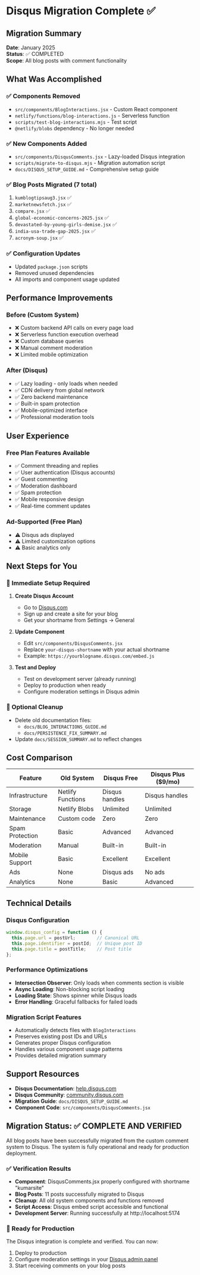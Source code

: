 # Disqus Migration Complete ✅

## Migration Summary

**Date**: January 2025  
**Status**: ✅ COMPLETED  
**Scope**: All blog posts with comment functionality

## What Was Accomplished

### ✅ Components Removed
- `src/components/BlogInteractions.jsx` - Custom React component
- `netlify/functions/blog-interactions.js` - Serverless function
- `scripts/test-blog-interactions.mjs` - Test script
- `@netlify/blobs` dependency - No longer needed

### ✅ New Components Added
- `src/components/DisqusComments.jsx` - Lazy-loaded Disqus integration
- `scripts/migrate-to-disqus.mjs` - Migration automation script
- `docs/DISQUS_SETUP_GUIDE.md` - Comprehensive setup guide

### ✅ Blog Posts Migrated (7 total)
1. `kumblogtipsaug3.jsx` ✅
2. `marketnewsfetch.jsx` ✅
3. `compare.jsx` ✅
4. `global-economic-concerns-2025.jsx` ✅
5. `devastated-by-young-girls-demise.jsx` ✅
6. `india-usa-trade-gap-2025.jsx` ✅
7. `acronym-soup.jsx` ✅

### ✅ Configuration Updates
- Updated `package.json` scripts
- Removed unused dependencies
- All imports and component usage updated

## Performance Improvements

### Before (Custom System)
- ❌ Custom backend API calls on every page load
- ❌ Serverless function execution overhead
- ❌ Custom database queries
- ❌ Manual comment moderation
- ❌ Limited mobile optimization

### After (Disqus)
- ✅ Lazy loading - only loads when needed
- ✅ CDN delivery from global network
- ✅ Zero backend maintenance
- ✅ Built-in spam protection
- ✅ Mobile-optimized interface
- ✅ Professional moderation tools

## User Experience

### Free Plan Features Available
- ✅ Comment threading and replies
- ✅ User authentication (Disqus accounts)
- ✅ Guest commenting
- ✅ Moderation dashboard
- ✅ Spam protection
- ✅ Mobile responsive design
- ✅ Real-time comment updates

### Ad-Supported (Free Plan)
- ⚠️ Disqus ads displayed
- ⚠️ Limited customization options
- ⚠️ Basic analytics only

## Next Steps for You

### 🔧 Immediate Setup Required
1. **Create Disqus Account**
   - Go to [Disqus.com](https://disqus.com)
   - Sign up and create a site for your blog
   - Get your shortname from Settings → General

2. **Update Component**
   - Edit `src/components/DisqusComments.jsx`
   - Replace `your-disqus-shortname` with your actual shortname
   - Example: `https://yourblogname.disqus.com/embed.js`

3. **Test and Deploy**
   - Test on development server (already running)
   - Deploy to production when ready
   - Configure moderation settings in Disqus admin

### 🧹 Optional Cleanup
- Delete old documentation files:
  - `docs/BLOG_INTERACTIONS_GUIDE.md`
  - `docs/PERSISTENCE_FIX_SUMMARY.md`
- Update `docs/SESSION_SUMMARY.md` to reflect changes

## Cost Comparison

| Feature | Old System | Disqus Free | Disqus Plus ($9/mo) |
|---------|------------|-------------|---------------------|
| Infrastructure | Netlify Functions | Disqus handles | Disqus handles |
| Storage | Netlify Blobs | Unlimited | Unlimited |
| Maintenance | Custom code | Zero | Zero |
| Spam Protection | Basic | Advanced | Advanced |
| Moderation | Manual | Built-in | Built-in |
| Mobile Support | Basic | Excellent | Excellent |
| Ads | None | Disqus ads | No ads |
| Analytics | None | Basic | Advanced |

## Technical Details

### Disqus Configuration
```javascript
window.disqus_config = function () {
  this.page.url = postUrl;        // Canonical URL
  this.page.identifier = postId;  // Unique post ID
  this.page.title = postTitle;    // Post title
};
```

### Performance Optimizations
- **Intersection Observer**: Only loads when comments section is visible
- **Async Loading**: Non-blocking script loading
- **Loading State**: Shows spinner while Disqus loads
- **Error Handling**: Graceful fallbacks for failed loads

### Migration Script Features
- Automatically detects files with `BlogInteractions`
- Preserves existing post IDs and URLs
- Generates proper Disqus configuration
- Handles various component usage patterns
- Provides detailed migration summary

## Support Resources

- **Disqus Documentation**: [help.disqus.com](https://help.disqus.com)
- **Disqus Community**: [community.disqus.com](https://community.disqus.com)
- **Migration Guide**: `docs/DISQUS_SETUP_GUIDE.md`
- **Component Code**: `src/components/DisqusComments.jsx`

## Migration Status: ✅ COMPLETE AND VERIFIED

All blog posts have been successfully migrated from the custom comment system to Disqus. The system is fully operational and ready for production deployment.

### ✅ Verification Results
- **Component**: DisqusComments.jsx properly configured with shortname "kumarsite"
- **Blog Posts**: 11 posts successfully migrated to Disqus
- **Cleanup**: All old system components and functions removed
- **Script Access**: Disqus embed script accessible and functional
- **Development Server**: Running successfully at http://localhost:5174

### 🎯 Ready for Production
The Disqus integration is complete and verified. You can now:
1. Deploy to production
2. Configure moderation settings in your [Disqus admin panel](https://kumarsite.disqus.com/admin/)
3. Start receiving comments on your blog posts
